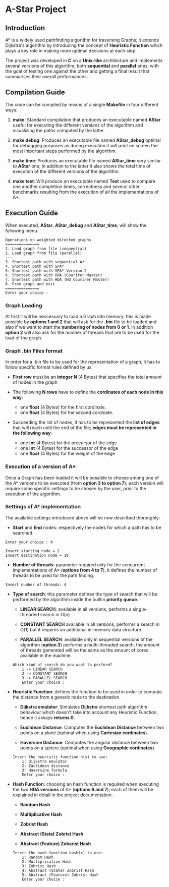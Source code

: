 # A-Star Project

## Introduction
A* is a widely used pathfinding algorithm for traversing Graphs; it extends Dijkstra's algorithm by introducing the concept of **Heuristic Function** which plays a key role in making more optimal decisions at each step.


The project was developed in **C** on a **Unix-like** architecture and implements several versions of this algorithm, both **sequential** and **parallel** ones, with the goal of testing one against the other and getting a final result that summarises their overall performances.

## Compilation Guide
The code can be compiled by means of a single **Makefile** in four different ways:

1. **make**: Standard compilation that produces an executable named **AStar** useful for executing the different versions of the algorithm and visualizing the paths computed by the latter.  

2. **make debug**: Produces an executable file named **AStar_debug** optimal for debugging purposes as during execution it will print on screen the most important steps performed by the algorithm.

3. **make time**: Produces an executable file named **AStar_time** very similar to **AStar** one; in addition to the latter it also shows the total time of execution of the different versions of the algorithm.

4. **make test**: Will produce an executable named **Test** used to compare one another completion times, correctness and several other benchmarks resulting from the execution of all the implementations of A*.


## Execution Guide
When executed, **AStar**, **AStar_debug** and **AStar_time**, will show the following menu.

```
Operations on weighted directed graphs
===============
1. Load graph from file (sequential)
2. Load graph from file (parallel)
---
3. Shortest path with sequential A*
4. Shortest path with SPA*
5. Shortest path with SPA* Version 2
6. Shortest path with HDA (Courirer Master)
7. Shortest path with HDA (NO Courirer Master)
8. Free graph and exit
===============
Enter your choice :
```

### Graph Loading
At first it will be neccessary to load a Graph into memory; this is made possible by **options 1 and 2** that will ask for the **.bin** file to be loaded and also if we want to start the **numbering of nodes from 0 or 1**. In addition **option 2** will also ask for the number of threads that are to be used for the load of the graph.

### Graph .bin Files format
In order for a .bin file to be used for the representation of a graph, it has to follow specific format rules defined by us:

- **First row** must be an **integer N** (4 Bytes) that specifies the total amount of nodes in the graph

- The following **N rows** have to define the **cordinates of each node in this way**:
    + one **float** (4 Bytes) for the first cordinate.
    + one **float** (4 Bytes) for the second cordinate.


-  Succeeding the list of nodes, it has to be represented the **list of edges** that will reach until the end of the file; **edges must be represented in the following way**:

    + one **int** (4 Bytes) for the precursor of the edge
    + one **int** (4 Bytes) for the successor of the edge
    + one **float** (4 Bytes) for the weight of the edge

### Execution of a version of A*
Once a Graph has been loaded it will be possible to choose among one of the A* versions to be executed (from **option 3 to option 7**); each version will require some specific settings to be chosen by the user, prior to the execution of the algorithm.

### Settings of A* implementation
The available settings introduced above will be now described thoroughly:

- **Start** and **End** nodes: respectively the nodes for which a path has to be searched.
```
Enter your choice : 4

Insert starting node = 2
Insert destination node = 10
```

- **Number of threads**: parameter required only for the concurrent implementations of A* (**options from 4 to 7**), it defines the number of threads to be used for the path finding.

```
Insert number of threads: 4
```

- **Type of search**: this parameter defines the type of search that will be performed by the algorithm inside the builtin **priority queue**.
    
    + **LINEAR SEARCH**: available in all versions, performs a single-threaded search in O(n)
    + **CONSTANT SEARCH** available in all versions, performs a search in O(1) but it requires an additional in-memory data structure.  

    + **PARALLEL SEARCH**: available only in sequential versions of the algorithm (**option 3**) performs a multi-threaded search, the amount of threads generated will be the same as the amount of cores available in the machine.

    ```
    Which kind of search do you want to perform?
        1 -> LINEAR SEARCH
        2 -> CONSTANT SEARCH
        3 -> PARALLEL SEARCH
        Enter your choice :
    ```

- **Heuristic Function**: defines the function to be used in order to compute the distance from a generic node to the destination.

    + **Dijkstra emulator**: Simulates **Dijkstra** shortest path algorithm behaviour which doesn't take into account any Heuristic Function, hence it always **returns 0**.

    + **Euclidean Distance**: Computes the **Euclidean Distance** between two points on a plane (optimal when using **Cartesian cordinates**).

    + **Haversine Distance**: Computes the angular distance between two points on a sphere (optimal when using **Geographic cordinates**).

    ```
    Insert the heuristic function h(x) to use:
        1: Dijkstra emulator
        2: Euclidean distance
        3: Haversine formula
        Enter your choice :
    ```


- **Hash Function**: choosing an hash function is required when executing the two **HDA versions** of A* (**options 6 and 7**); each of them will be explained in detail in the project documentation.

    + **Random Hash**

    + **Multiplicative Hash**

    + **Zobrist Hash**

    + **Abstract (State) Zobrist Hash**

    + **Abstract (Feature) Zobsrist Hash**

    ```
    Insert the hash function hash(x) to use:
        1: Random Hash
        2: Multiplicative Hash
        3: Zobrist Hash
        4: Abstract (State) Zobrist Hash
        5: Abstract (Feature) Zobrist Hash
        Enter your choice : 
    ```




